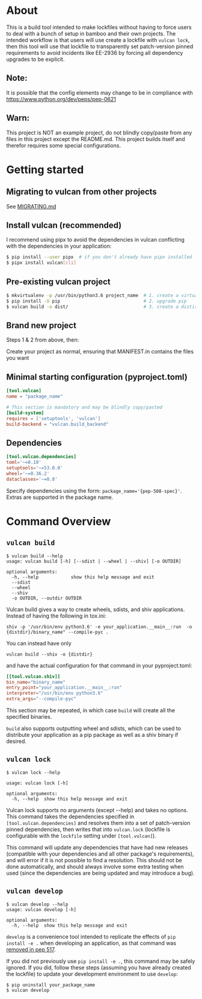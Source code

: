 # About

This is a build tool intended to make lockfiles without having to force users to deal with a bunch of setup 
in bamboo and their own projects. The intended workflow is that users will use create a lockfile with 
`vulcan lock`, then this tool will use that lockfile to transparently set patch-version pinned requirements 
to avoid incidents like EE-2936 by forcing all dependency upgrades to be explicit.

## Note:
It is possible that the config elements may change to be in compliance with
https://www.python.org/dev/peps/pep-0621

## Warn:

This project is NOT an example project, do not blindly copy/paste from any files in this project except the
README.md. This project builds itself and therefor requires some special configurations.

# Getting started

## Migrating to vulcan from other projects

See [MIGRATING.md](./MIGRATING.md)

## Install vulcan (recommended)
I recommend using pipx to avoid the dependencies in vulcan conflicting with the dependencies in your
application:

```bash
$ pip install --user pipx  # if you don't already have pipx installed
$ pipx install vulcan[cli]
```

## Pre-existing vulcan project

```bash
$ mkvirtualenv -p /usr/bin/python3.6 project_name  # 1. create a virtualenv
$ pip install -U pip                               # 2. upgrade pip
$ vulcan build -o dist/                            # 3. create a distirbution
```

## Brand new project

Steps 1 & 2 from above, then:

Create your project as normal, ensuring that MANIFEST.in contains the files you want


## Minimal starting configuration (pyproject.toml)

```toml
[tool.vulcan]
name = "package_name"

# This section is mandatory and may be blindly copy/pasted
[build-system]
requires = ['setuptools', 'vulcan']
build-backend = "vulcan.build_backend"
```

## Dependencies 

```toml
[tool.vulcan.dependencies]
toml='~=0.10'
setuptools='~=53.0.0'
wheel='~=0.36.2'
dataclasses='~=0.8'
```

Specify dependencies using the form: `package_name='{pep-508-spec}'`. Extras are supported in the package name.

# Command Overview

## `vulcan build`

```
$ vulcan build --help
usage: vulcan build [-h] [--sdist | --wheel | --shiv] [-o OUTDIR]

optional arguments:
  -h, --help            show this help message and exit
  --sdist
  --wheel
  --shiv
  -o OUTDIR, --outdir OUTDIR
```

Vulcan build gives a way to create wheels, sdists, and shiv applications. Instead of having the following in
tox.ini:
```
shiv -p '/usr/bin/env python3.6' -e your_application.__main__:run  -o {distdir}/binary_name" --compile-pyc .
```

You can instead have only 
```
vulcan build --shiv -o {distdir}
```
and have the actual  configuration for that command in your pyproject.toml:

```toml
[[tool.vulcan.shiv]]
bin_name="binary_name"
entry_point="your_application.__main__:run"
interpreter="/usr/bin/env python3.6"
extra_args="--compile-pyc"
```

This section may be repeated, in which case `build` will create all the specified binaries.

`build` also supports outputting wheel and sdists, which can be used to distribute your application as a pip
package as well as a shiv binary if desired.

## `vulcan lock`

```
$ vulcan lock --help

usage: vulcan lock [-h]

optional arguments:
  -h, --help  show this help message and exit
```

Vulcan lock supports no arguments (except --help) and takes no options. This command takes the dependencies
specified in `[tool.vulcan.dependencies]` and resolves them into a set of patch-version pinned dependencies,
then writes that into `vulcan.lock` (lockfile is configurable with the `lockfile` setting under `[tool.vulcan]`).

This command will update any dependencies that have had new releases (compatible with your dependencies and
all other package's requirements), and will error if it is not possible to find a resolution. This should not
be done automatically, and should always involve some extra testing when used (since the dependencies are
being updated and may introduce a bug).

## `vulcan develop`

```
$ vulcan develop --help
usage: vulcan develop [-h]

optional arguments:
  -h, --help  show this help message and exit
```

`develop` is a convenience tool intended to replicate the effects of `pip install -e .` when developing an
application, as that command was [removed in pep 517](https://www.python.org/dev/peps/pep-0517/#get-requires-for-build-sdist).

If you did not previously use `pip install -e .`, this command may be safely ignored. If you did, follow these
steps (assuming you have already created the lockfile) to update your development environment to use `develop`:

```
$ pip uninstall your_package_name
$ vulcan develop
```
